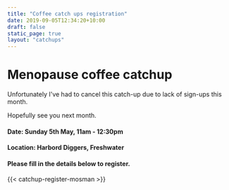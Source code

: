 ```yaml
---
title: "Coffee catch ups registration"
date: 2019-09-05T12:34:20+10:00
draft: false
static_page: true
layout: "catchups"
---
```

# Menopause coffee catchup 

Unfortunately I've had to cancel this catch-up due to lack of
sign-ups this month.

Hopefully see you next month.

#### Date: Sunday 5th May, 11am - 12:30pm 
#### Location: Harbord Diggers, Freshwater

#### Please fill in the details below to register.
{{< catchup-register-mosman >}} 

